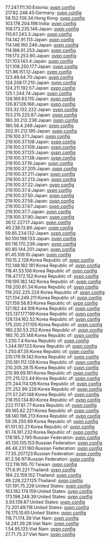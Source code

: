 77.247.111.50:Estonia: [ovpn config](vpn/77_247_111_50.ovpn)  
217.82.248.45:Germany: [ovpn config](vpn/217_82_248_45.ovpn)  
58.152.139.34:Hong Kong: [ovpn config](vpn/58_152_139_34.ovpn)  
103.178.204.198:India: [ovpn config](vpn/103_178_204_198.ovpn)  
106.173.235.146:Japan: [ovpn config](vpn/106_173_235_146.ovpn)  
110.67.243.3:Japan: [ovpn config](vpn/110_67_243_3.ovpn)  
114.142.91.113:Japan: [ovpn config](vpn/114_142_91_113.ovpn)  
114.146.160.246:Japan: [ovpn config](vpn/114_146_160_246.ovpn)  
114.186.91.253:Japan: [ovpn config](vpn/114_186_91_253.ovpn)  
119.173.253.90:Japan: [ovpn config](vpn/119_173_253_90.ovpn)  
121.103.143.4:Japan: [ovpn config](vpn/121_103_143_4.ovpn)  
121.108.250.177:Japan: [ovpn config](vpn/121_108_250_177.ovpn)  
121.86.151.12:Japan: [ovpn config](vpn/121_86_151_12.ovpn)  
123.48.64.70:Japan: [ovpn config](vpn/123_48_64_70.ovpn)  
124.208.17.210:Japan: [ovpn config](vpn/124_208_17_210.ovpn)  
124.211.192.57:Japan: [ovpn config](vpn/124_211_192_57.ovpn)  
125.1.244.74:Japan: [ovpn config](vpn/125_1_244_74.ovpn)  
126.169.83.115:Japan: [ovpn config](vpn/126_169_83_115.ovpn)  
126.87.126.166:Japan: [ovpn config](vpn/126_87_126_166.ovpn)  
133.32.132.222:Japan: [ovpn config](vpn/133_32_132_222.ovpn)  
153.215.225.87:Japan: [ovpn config](vpn/153_215_225_87.ovpn)  
180.30.212.236:Japan: [ovpn config](vpn/180_30_212_236.ovpn)  
180.58.4.249:Japan: [ovpn config](vpn/180_58_4_249.ovpn)  
202.91.212.195:Japan: [ovpn config](vpn/202_91_212_195.ovpn)  
219.100.37.1:Japan: [ovpn config](vpn/219_100_37_1.ovpn)  
219.100.37.108:Japan: [ovpn config](vpn/219_100_37_108.ovpn)  
219.100.37.109:Japan: [ovpn config](vpn/219_100_37_109.ovpn)  
219.100.37.125:Japan: [ovpn config](vpn/219_100_37_125.ovpn)  
219.100.37.138:Japan: [ovpn config](vpn/219_100_37_138.ovpn)  
219.100.37.19:Japan: [ovpn config](vpn/219_100_37_19.ovpn)  
219.100.37.205:Japan: [ovpn config](vpn/219_100_37_205.ovpn)  
219.100.37.211:Japan: [ovpn config](vpn/219_100_37_211.ovpn)  
219.100.37.213:Japan: [ovpn config](vpn/219_100_37_213.ovpn)  
219.100.37.22:Japan: [ovpn config](vpn/219_100_37_22.ovpn)  
219.100.37.4:Japan: [ovpn config](vpn/219_100_37_4.ovpn)  
219.100.37.50:Japan: [ovpn config](vpn/219_100_37_50.ovpn)  
219.100.37.58:Japan: [ovpn config](vpn/219_100_37_58.ovpn)  
219.100.37.67:Japan: [ovpn config](vpn/219_100_37_67.ovpn)  
219.100.37.7:Japan: [ovpn config](vpn/219_100_37_7.ovpn)  
219.100.37.90:Japan: [ovpn config](vpn/219_100_37_90.ovpn)  
36.12.227.17:Japan: [ovpn config](vpn/36_12_227_17.ovpn)  
49.238.13.89:Japan: [ovpn config](vpn/49_238_13_89.ovpn)  
59.85.234.132:Japan: [ovpn config](vpn/59_85_234_132.ovpn)  
60.100.198.133:Japan: [ovpn config](vpn/60_100_198_133.ovpn)  
60.116.170.239:Japan: [ovpn config](vpn/60_116_170_239.ovpn)  
60.80.144.201:Japan: [ovpn config](vpn/60_80_144_201.ovpn)  
61.45.109.10:Japan: [ovpn config](vpn/61_45_109_10.ovpn)  
110.15.2.128:Korea Republic of: [ovpn config](vpn/110_15_2_128.ovpn)  
112.148.182.181:Korea Republic of: [ovpn config](vpn/112_148_182_181.ovpn)  
118.41.53.106:Korea Republic of: [ovpn config](vpn/118_41_53_106.ovpn)  
118.47.172.152:Korea Republic of: [ovpn config](vpn/118_47_172_152.ovpn)  
119.195.182.142:Korea Republic of: [ovpn config](vpn/119_195_182_142.ovpn)  
119.200.61.34:Korea Republic of: [ovpn config](vpn/119_200_61_34.ovpn)  
119.202.225.224:Korea Republic of: [ovpn config](vpn/119_202_225_224.ovpn)  
121.134.249.211:Korea Republic of: [ovpn config](vpn/121_134_249_211.ovpn)  
121.159.58.83:Korea Republic of: [ovpn config](vpn/121_159_58_83.ovpn)  
121.162.44.108:Korea Republic of: [ovpn config](vpn/121_162_44_108.ovpn)  
125.137.177.199:Korea Republic of: [ovpn config](vpn/125_137_177_199.ovpn)  
128.134.162.52:Korea Republic of: [ovpn config](vpn/128_134_162_52.ovpn)  
175.200.217.105:Korea Republic of: [ovpn config](vpn/175_200_217_105.ovpn)  
180.230.53.252:Korea Republic of: [ovpn config](vpn/180_230_53_252.ovpn)  
180.70.25.148:Korea Republic of: [ovpn config](vpn/180_70_25_148.ovpn)  
1.230.7.4:Korea Republic of: [ovpn config](vpn/1_230_7_4.ovpn)  
1.244.197.123:Korea Republic of: [ovpn config](vpn/1_244_197_123.ovpn)  
1.250.87.35:Korea Republic of: [ovpn config](vpn/1_250_87_35.ovpn)  
210.179.19.142:Korea Republic of: [ovpn config](vpn/210_179_19_142.ovpn)  
210.181.112.128:Korea Republic of: [ovpn config](vpn/210_181_112_128.ovpn)  
210.205.28.15:Korea Republic of: [ovpn config](vpn/210_205_28_15.ovpn)  
210.99.69.161:Korea Republic of: [ovpn config](vpn/210_99_69_161.ovpn)  
211.215.123.44:Korea Republic of: [ovpn config](vpn/211_215_123_44.ovpn)  
211.244.114.126:Korea Republic of: [ovpn config](vpn/211_244_114_126.ovpn)  
211.252.99.226:Korea Republic of: [ovpn config](vpn/211_252_99_226.ovpn)  
211.57.241.148:Korea Republic of: [ovpn config](vpn/211_57_241_148.ovpn)  
218.150.134.80:Korea Republic of: [ovpn config](vpn/218_150_134_80.ovpn)  
222.117.61.77:Korea Republic of: [ovpn config](vpn/222_117_61_77.ovpn)  
49.165.82.221:Korea Republic of: [ovpn config](vpn/49_165_82_221.ovpn)  
58.140.196.213:Korea Republic of: [ovpn config](vpn/58_140_196_213.ovpn)  
59.26.250.69:Korea Republic of: [ovpn config](vpn/59_26_250_69.ovpn)  
61.101.92.21:Korea Republic of: [ovpn config](vpn/61_101_92_21.ovpn)  
61.74.161.232:Korea Republic of: [ovpn config](vpn/61_74_161_232.ovpn)  
178.185.2.195:Russian Federation: [ovpn config](vpn/178_185_2_195.ovpn)  
45.135.135.153:Russian Federation: [ovpn config](vpn/45_135_135_153.ovpn)  
46.48.231.160:Russian Federation: [ovpn config](vpn/46_48_231_160.ovpn)  
77.35.207.123:Russian Federation: [ovpn config](vpn/77_35_207_123.ovpn)  
81.2.56.97:Russian Federation: [ovpn config](vpn/81_2_56_97.ovpn)  
122.116.195.70:Taiwan: [ovpn config](vpn/122_116_195_70.ovpn)  
171.6.91.221:Thailand: [ovpn config](vpn/171_6_91_221.ovpn)  
184.22.159.152:Thailand: [ovpn config](vpn/184_22_159_152.ovpn)  
49.228.227.125:Thailand: [ovpn config](vpn/49_228_227_125.ovpn)  
131.191.75.226:United States: [ovpn config](vpn/131_191_75_226.ovpn)  
163.182.174.159:United States: [ovpn config](vpn/163_182_174_159.ovpn)  
173.198.248.39:United States: [ovpn config](vpn/173_198_248_39.ovpn)  
3.93.139.87:United States: [ovpn config](vpn/3_93_139_87.ovpn)  
72.201.89.118:United States: [ovpn config](vpn/72_201_89_118.ovpn)  
76.175.10.65:United States: [ovpn config](vpn/76_175_10_65.ovpn)  
118.71.174.39:Viet Nam: [ovpn config](vpn/118_71_174_39.ovpn)  
14.241.39.28:Viet Nam: [ovpn config](vpn/14_241_39_28.ovpn)  
1.54.95.125:Viet Nam: [ovpn config](vpn/1_54_95_125.ovpn)  
27.71.75.37:Viet Nam: [ovpn config](vpn/27_71_75_37.ovpn)  

